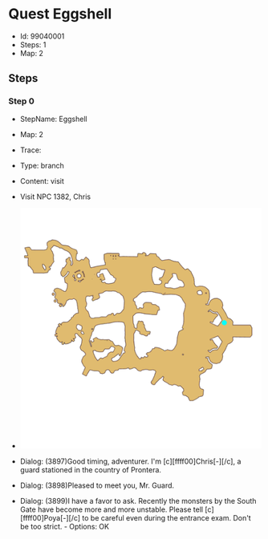 # Quest Eggshell

- Id: 99040001
- Steps: 1
- Map: 2

## Steps

### Step 0
- StepName:  Eggshell
- Map:  2
- Trace:  
- Type:  branch
- Content:  visit
- Visit NPC 1382, Chris

- ![images/99040001_0.png](images/99040001_0.png)
- Dialog: (3897)Good timing, adventurer. I'm [c][ffff00]Chris[-][/c], a guard stationed in the country of Prontera.
- Dialog: (3898)Pleased to meet you, Mr. Guard.
- Dialog: (3899)I have a favor to ask. Recently the monsters by the South Gate have become more and more unstable. Please tell [c][ffff00]Poya[-][/c] to be careful even during the entrance exam. Don't be too strict. - Options: OK


